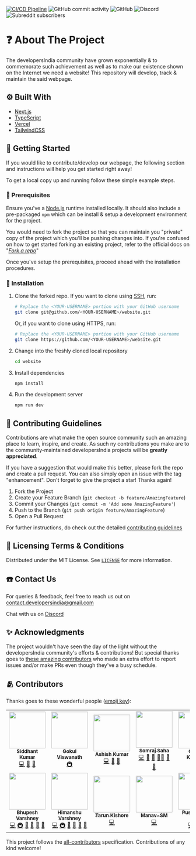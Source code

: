 <!-- prettier-ignore-start -->
<!-- markdownlint-disable -->
[![CI/CD Pipeline](https://github.com/developersIndia/website/actions/workflows/main.yml/badge.svg)](https://github.com/developersIndia/website/actions/workflows/main.yml) ![GitHub commit activity](https://img.shields.io/github/commit-activity/w/developersIndia/website?color=%237f7f7f&label=Commit%20Activity&logo=GitHub) ![GitHub](https://img.shields.io/github/license/developersIndia/website?color=%23848484&label=License&logo=GitHub) ![Discord](https://img.shields.io/discord/669880381649977354?color=%237289da&label=Discord&logo=Discord) ![Subreddit subscribers](https://img.shields.io/reddit/subreddit-subscribers/developersIndia?style=social)
<!-- markdownlint-restore -->
<!-- prettier-ignore-end -->

<!-- Add project logo which should be centered well -->

# ❓ About The Project

<!--
Add a screencast (preferably in GIF format) to showcase the webpage & for obvious SEO reasons
-->

The developersIndia community have grown exponentially & to commemorate such achievement as well as to make our existence shown on the Internet we need a website! This repository will develop, track & maintain the said webpage.

## ⚙️ Built With

<!--
Add more entries of the tech stack as the project grows & developers over time -->

- [Next.js](https://nextjs.org/)
- [TypeScript](https://www.typescriptlang.org)
- [Vercel](https://vercel.com)
- [TailwindCSS](https://tailwindcss.com)

## 🏃 Getting Started

If you would like to contribute/develop our webpage, the following section and instructions will help you get started right away!

To get a local copy up and running follow these simple example steps.

### 📖 Prerequisites

Ensure you've a [Node.js](https://nodejs.org) runtime installed locally. It should also include a pre-packaged `npm` which can be install & setup a development environment for the project.

You would need to fork the project so that you can maintain you "private" copy of the project which you'll be pushing changes into. If you're confused on how to get started forking an existing project, refer to the official docs on "[_Fork a repo_](https://docs.github.com/en/get-started/quickstart/fork-a-repo)"

Once you've setup the prerequisites, proceed ahead with the installation procedures.

### 🧰 Installation

1. Clone the forked repo.
   If you want to clone using [SSH](https://docs.github.com/en/authentication/connecting-to-github-with-ssh), run:

   ```sh
   # Replace the <YOUR-USERNAME> portion with your GitHub username
   git clone git@github.com/<YOUR-USERNAME>/website.git
   ```

   Or, if you want to clone using HTTPS, run:

   ```sh
   # Replace the <YOUR-USERNAME> portion with your GitHub username
   git clone https://github.com/<YOUR-USERNAME>/website.git
   ```

2. Change into the freshly cloned local repository

   ```sh
   cd website
   ```

3. Install dependencies

   ```sh
   npm install
   ```

4. Run the development server

   ```sh
   npm run dev
   ```

   <!-- Insert a "roadmap" section over here once it's developed -->

## 🚧 Contributing Guidelines

Contributions are what make the open source community such an amazing place to learn, inspire, and create. As such ny contributions you make are to the community-maintained developersIndia projects will be **greatly appreciated**.

If you have a suggestion that would make this better, please fork the repo and create a pull request. You can also simply open an issue with the tag "enhancement".
Don't forget to give the project a star! Thanks again!

1. Fork the Project
2. Create your Feature Branch (`git checkout -b feature/AmazingFeature`)
3. Commit your Changes (`git commit -m 'Add some AmazingFeature'`)
4. Push to the Branch (`git push origin feature/AmazingFeature`)
5. Open a Pull Request

For further instructions, do check out the detailed [contributing guidelines](./.github/CONTRIBUTING.md)

## 📄 Licensing Terms & Conditions

Distributed under the MIT License. See [`LICENSE`](./LICENSE) for more information.

## ☎️ Contact Us

<!-- Add Twitter and/or the LinkedIn page when they're prepared -->

For queries & feedback, feel free to reach us out on [contact.developersindia@gmail.com](mailto:contact.developersindia@gmail.com)

Chat with us on [Discord](https://discord.gg/RjEZk8XSKd)

## ✨ Acknowledgments

The project wouldn't have seen the day of the light without the developersIndia community's efforts & contributions! But special thanks goes to [these amazing contributors](https://github.com/developersIndia/developersIndia.in/graphs/contributors) who made an extra effort to report issues and/or make PRs even though they've a busy schedule.

## 🫂 Contributors

Thanks goes to these wonderful people ([emoji key](https://allcontributors.org/docs/en/emoji-key)):

<!-- ALL-CONTRIBUTORS-LIST:START - Do not remove or modify this section -->
<!-- prettier-ignore-start -->
<!-- markdownlint-disable -->
<table>
  <tr>
    <td align="center"><a href="https://siddhantcodes.netlify.app/"><img src="https://avatars.githubusercontent.com/u/36407043?v=4?s=100" width="100px;" alt=""/><br /><sub><b>Siddhant Kumar</b></sub></a><br /><a href="https://github.com/developersIndia/website/commits?author=siddhantk232" title="Code">💻</a> <a href="https://github.com/developersIndia/website/pulls?q=is%3Apr+reviewed-by%3Asiddhantk232" title="Reviewed Pull Requests">👀</a> <a href="https://github.com/developersIndia/website/commits?author=siddhantk232" title="Documentation">📖</a></td>
    <td align="center"><a href="https://gokulv.netlify.app/"><img src="https://avatars.githubusercontent.com/u/46419552?v=4?s=100" width="100px;" alt=""/><br /><sub><b>Gokul Viswanath</b></sub></a><br /><a href="#infra-1Gokul" title="Infrastructure (Hosting, Build-Tools, etc)">🚇</a></td>
    <td align="center"><a href="http://www.megabyt.dev"><img src="https://avatars.githubusercontent.com/u/17390257?v=4?s=100" width="100px;" alt=""/><br /><sub><b>Ashish Kumar</b></sub></a><br /><a href="https://github.com/developersIndia/website/commits?author=afkcodes" title="Code">💻</a> <a href="#ideas-afkcodes" title="Ideas, Planning, & Feedback">🤔</a> <a href="https://github.com/developersIndia/website/pulls?q=is%3Apr+reviewed-by%3Aafkcodes" title="Reviewed Pull Requests">👀</a></td>
    <td align="center"><a href="https://jarmos.netlify.app/"><img src="https://avatars.githubusercontent.com/u/31373860?v=4?s=100" width="100px;" alt=""/><br /><sub><b>Somraj Saha</b></sub></a><br /><a href="https://github.com/developersIndia/website/commits?author=Jarmos-san" title="Code">💻</a> <a href="#ideas-Jarmos-san" title="Ideas, Planning, & Feedback">🤔</a> <a href="#maintenance-Jarmos-san" title="Maintenance">🚧</a> <a href="#mentoring-Jarmos-san" title="Mentoring">🧑‍🏫</a> <a href="https://github.com/developersIndia/website/pulls?q=is%3Apr+reviewed-by%3AJarmos-san" title="Reviewed Pull Requests">👀</a> <a href="#projectManagement-Jarmos-san" title="Project Management">📆</a></td>
    <td align="center"><a href="http://omkarkulkarni.vercel.app"><img src="https://avatars.githubusercontent.com/u/45557594?v=4?s=100" width="100px;" alt=""/><br /><sub><b>Omkar Kulkarni</b></sub></a><br /><a href="#content-OmkarK45" title="Content">🖋</a> <a href="#design-OmkarK45" title="Design">🎨</a></td>
    <td align="center"><a href="https://sushilburagute.github.io"><img src="https://avatars.githubusercontent.com/u/50674860?v=4?s=100" width="100px;" alt=""/><br /><sub><b>Sushil Buragute</b></sub></a><br /><a href="#content-sushilburagute" title="Content">🖋</a> <a href="#design-sushilburagute" title="Design">🎨</a></td>
    <td align="center"><a href="https://github.com/SamrendraS"><img src="https://avatars.githubusercontent.com/u/43675000?v=4?s=100" width="100px;" alt=""/><br /><sub><b>Samrendra Kumar Singh</b></sub></a><br /><a href="https://github.com/developersIndia/website/commits?author=SamrendraS" title="Code">💻</a></td>
  </tr>
  <tr>
    <td align="center"><a href="https://bhupesh.me"><img src="https://avatars.githubusercontent.com/u/34342551?v=4?s=100" width="100px;" alt=""/><br /><sub><b>Bhupesh Varshney</b></sub></a><br /><a href="https://github.com/developersIndia/website/commits?author=Bhupesh-V" title="Code">💻</a> <a href="#infra-Bhupesh-V" title="Infrastructure (Hosting, Build-Tools, etc)">🚇</a> <a href="https://github.com/developersIndia/website/commits?author=Bhupesh-V" title="Documentation">📖</a> <a href="#tool-Bhupesh-V" title="Tools">🔧</a> <a href="#ideas-Bhupesh-V" title="Ideas, Planning, & Feedback">🤔</a> <a href="https://github.com/developersIndia/website/pulls?q=is%3Apr+reviewed-by%3ABhupesh-V" title="Reviewed Pull Requests">👀</a></td>
    <td align="center"><a href="http://himanshuvarshney.now.sh"><img src="https://avatars.githubusercontent.com/u/45286342?v=4?s=100" width="100px;" alt=""/><br /><sub><b>Himanshu Varshney</b></sub></a><br /><a href="https://github.com/developersIndia/website/commits?author=varshney-himanshu" title="Code">💻</a> <a href="#infra-varshney-himanshu" title="Infrastructure (Hosting, Build-Tools, etc)">🚇</a> <a href="https://github.com/developersIndia/website/commits?author=varshney-himanshu" title="Documentation">📖</a> <a href="#tool-varshney-himanshu" title="Tools">🔧</a> <a href="#ideas-varshney-himanshu" title="Ideas, Planning, & Feedback">🤔</a> <a href="https://github.com/developersIndia/website/pulls?q=is%3Apr+reviewed-by%3Avarshney-himanshu" title="Reviewed Pull Requests">👀</a></td>
    <td align="center"><a href="https://github.com/tarunkishore2303"><img src="https://avatars.githubusercontent.com/u/53224551?v=4?s=100" width="100px;" alt=""/><br /><sub><b>Tarun Kishore</b></sub></a><br /><a href="https://github.com/developersIndia/website/commits?author=tarunkishore2303" title="Code">💻</a></td>
    <td align="center"><a href="https://tailwind-nextjs-portfolio.vercel.app/"><img src="https://avatars.githubusercontent.com/u/18483618?v=4?s=100" width="100px;" alt=""/><br /><sub><b>Manav-SM</b></sub></a><br /><a href="https://github.com/developersIndia/website/commits?author=Manav-SM" title="Code">💻</a></td>
    <td align="center"><a href="https://pushpendersaini.com"><img src="https://avatars.githubusercontent.com/u/54404738?v=4?s=100" width="100px;" alt=""/><br /><sub><b>Pushpender Saini</b></sub></a><br /><a href="https://github.com/developersIndia/website/commits?author=PushpenderSaini0" title="Code">💻</a> <a href="#tool-PushpenderSaini0" title="Tools">🔧</a> <a href="https://github.com/developersIndia/website/pulls?q=is%3Apr+reviewed-by%3APushpenderSaini0" title="Reviewed Pull Requests">👀</a></td>
    <td align="center"><a href="https://github.com/vigneshwar221B"><img src="https://avatars.githubusercontent.com/u/40354785?v=4?s=100" width="100px;" alt=""/><br /><sub><b>vigneshwar</b></sub></a><br /><a href="https://github.com/developersIndia/website/commits?author=vigneshwar221B" title="Code">💻</a></td>
    <td align="center"><a href="https://github.com/gogeta95"><img src="https://avatars.githubusercontent.com/u/8329096?v=4?s=100" width="100px;" alt=""/><br /><sub><b>Saurabh</b></sub></a><br /><a href="https://github.com/developersIndia/website/commits?author=gogeta95" title="Documentation">📖</a></td>
  </tr>
</table>

<!-- markdownlint-restore -->
<!-- prettier-ignore-end -->

<!-- ALL-CONTRIBUTORS-LIST:END -->

This project follows the [all-contributors](https://github.com/all-contributors/all-contributors) specification. Contributions of any kind welcome!
